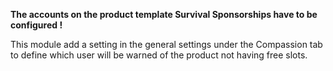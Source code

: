 **The accounts on the product template Survival Sponsorships have to be
configured !**

This module add a setting in the general settings under the Compassion
tab to define which user will be warned of the product not having free
slots.
